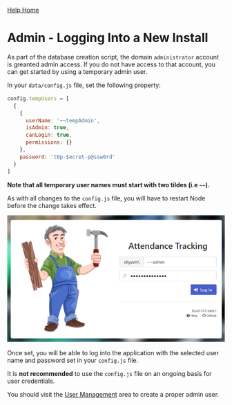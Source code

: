 [Help Home](https://cityssm.github.io/attendance-tracking/docs/)

# Admin - Logging Into a New Install

As part of the database creation script, the domain `administrator` account is greanted admin access.
If you do not have access to that account, you can get started by using a temporary admin user.

In your `data/config.js` file, set the following property:

```javascript
config.tempUsers = [
  {
    {
      userName: '~~tempAdmin',
      isAdmin: true,
      canLogin: true,
      permissions: {}
    },
    password: 't0p-$ecret-p@ssw0rd'
  }
]
```

**Note that all temporary user names must start with two tildes (i.e `~~`).**

As with all changes to the `config.js` file, you will have to restart Node
before the change takes effect.

![Login Prompt](images/adminLogin.png)

Once set, you will be able to log into the application with
the selected user name and password set in your `config.js` file.

It is **not recommended** to use the `config.js` file on an ongoing basis
for user credentials.

You should visit the [User Management](admin-userManagement.md) area
to create a proper admin user.
